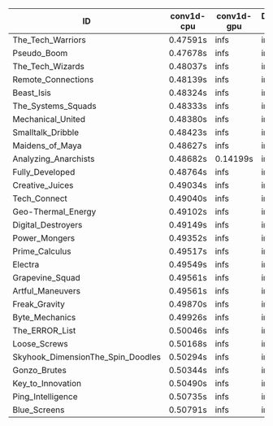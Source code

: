 |ID|conv1d-cpu|conv1d-gpu|DWSPConv2D-gpu|gemm-gpu|avg|
|-|-|-|-|-|-|
|The_Tech_Warriors|0.47591s|infs|infs|4.70195s|infs|
|Pseudo_Boom|0.47678s|infs|infs|4.69751s|infs|
|The_Tech_Wizards|0.48037s|infs|infs|4.70753s|infs|
|Remote_Connections|0.48139s|infs|infs|4.70139s|infs|
|Beast_Isis|0.48324s|infs|infs|4.70974s|infs|
|The_Systems_Squads|0.48333s|infs|infs|4.72276s|infs|
|Mechanical_United|0.48380s|infs|infs|4.69466s|infs|
|Smalltalk_Dribble|0.48423s|infs|infs|4.68344s|infs|
|Maidens_of_Maya|0.48627s|infs|infs|4.70868s|infs|
|Analyzing_Anarchists|0.48682s|0.14199s|infs|4.69999s|infs|
|Fully_Developed|0.48764s|infs|infs|4.73159s|infs|
|Creative_Juices|0.49034s|infs|infs|4.72420s|infs|
|Tech_Connect|0.49040s|infs|infs|4.70837s|infs|
|Geo-Thermal_Energy|0.49102s|infs|infs|4.73925s|infs|
|Digital_Destroyers|0.49149s|infs|infs|4.70287s|infs|
|Power_Mongers|0.49352s|infs|infs|4.72422s|infs|
|Prime_Calculus|0.49517s|infs|infs|4.70509s|infs|
|Electra|0.49549s|infs|infs|4.74455s|infs|
|Grapevine_Squad|0.49561s|infs|infs|4.68111s|infs|
|Artful_Maneuvers|0.49561s|infs|infs|4.68656s|infs|
|Freak_Gravity|0.49870s|infs|infs|4.69646s|infs|
|Byte_Mechanics|0.49926s|infs|infs|4.72570s|infs|
|The_ERROR_List|0.50046s|infs|infs|4.71941s|infs|
|Loose_Screws|0.50168s|infs|infs|4.71018s|infs|
|Skyhook_DimensionThe_Spin_Doodles|0.50294s|infs|infs|4.70456s|infs|
|Gonzo_Brutes|0.50344s|infs|infs|4.70914s|infs|
|Key_to_Innovation|0.50490s|infs|infs|4.70026s|infs|
|Ping_Intelligence|0.50735s|infs|infs|4.70689s|infs|
|Blue_Screens|0.50791s|infs|infs|4.70897s|infs|
